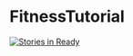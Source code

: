 # FitnessTutorial
[![Stories in Ready](https://badge.waffle.io/frankfischer15/fitnesstutorial.png?label=ready&title=Ready)](http://waffle.io/frankfischer15/fitnesstutorial)
